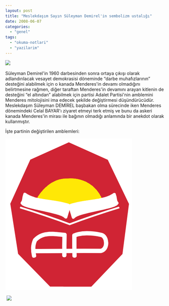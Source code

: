 ```yaml
---
layout: post
title: "Meslekdaşım Sayın Süleyman Demirel'in sembolizm ustalığı"
date: 2008-06-07
categories: 
  - "genel"
tags: 
  - "okuma-notlari"
  - "yazilarim"
---
```


![](/images/27402d1178655497t-suleyman-demirel-12-jpg)  
  
Süleyman Demirel'in 1960 darbesinden sonra ortaya çıkışı olarak adlandırılacak vesayet demokrasisi döneminde “darbe muhafızlarının” desteğini alabilmek için o kanada Menderes'in devamı olmadığını belirtmesine rağmen, diğer taraftan Menderes'in devamını arayan kitlenin de desteğini “el altından” alabilmek için partisi Adalet Partisi'nin amblemini Menderes mitolojisini ima edecek şekilde değiştirmesi düşündürücüdür. Meslekdaşım Süleyman DEMİREL başbakan olma sürecinde iken Menderes dönemindeki Celal BAYAR'ı ziyaret etmeyi terk etmiş ve bunu da askeri kanada Menderes'in mirası ile bağının olmadığı anlamında bir anekdot olarak kullanmıştır.  
  
İşte partinin değiştirilen amblemleri:  
  
[![AP'nin ](/images/Ap1logo.jpg)](http://suatatan.wordpress.com/wiki/Resim:Ap1logo.jpg "AP'nin ") 

 [![](/images/200px-Adalet_Partisi.jpg)](http://suatatan.wordpress.com/wiki/Resim:Adalet_Partisi.jpg "Adalet Partisi.jpg")
